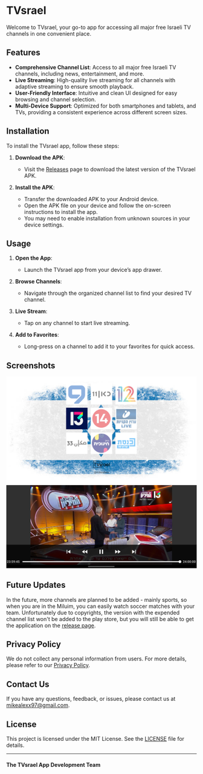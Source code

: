 # TVsrael

Welcome to TVsrael, your go-to app for accessing all major free Israeli TV channels in one convenient place.

## Features

- **Comprehensive Channel List**: Access to all major free Israeli TV channels, including news, entertainment, and more.
- **Live Streaming**: High-quality live streaming for all channels with adaptive streaming to ensure smooth playback.
- **User-Friendly Interface**: Intuitive and clean UI designed for easy browsing and channel selection.
- **Multi-Device Support**: Optimized for both smartphones and tablets, and TVs, providing a consistent experience across different screen sizes.

## Installation

To install the TVsrael app, follow these steps:

1. **Download the APK**:
   - Visit the [Releases](https://github.com/mikealexx/TVsrael/releases) page to download the latest version of the TVsrael APK.

2. **Install the APK**:
   - Transfer the downloaded APK to your Android device.
   - Open the APK file on your device and follow the on-screen instructions to install the app.
   - You may need to enable installation from unknown sources in your device settings.

## Usage

1. **Open the App**:
   - Launch the TVsrael app from your device’s app drawer.

2. **Browse Channels**:
   - Navigate through the organized channel list to find your desired TV channel.

3. **Live Stream**:
   - Tap on any channel to start live streaming.

4. **Add to Favorites**:
   - Long-press on a channel to add it to your favorites for quick access.

## Screenshots

![Channel List](screenshots/channel_list.png)
![Live Stream](screenshots/live_stream.png)

## Future Updates
In the future, more channels are planned to be added - mainly sports, so when you are in the Miluim, you can easily watch soccer matches with your team.
Unfortunately due to copyrights, the version with the expended channel list won't be added to the play store, but you will still be able to get the application on the [release page](https://github.com/mikealexx/TVsrael/releases).

## Privacy Policy

We do not collect any personal information from users. For more details, please refer to our [Privacy Policy](PRIVACY.md).

## Contact Us

If you have any questions, feedback, or issues, please contact us at [mikealexx97@gmail.com](mailto:mikealexx97@gmail.com).

## License

This project is licensed under the MIT License. See the [LICENSE](LICENSE) file for details.

---

#### The TVsrael App Development Team
